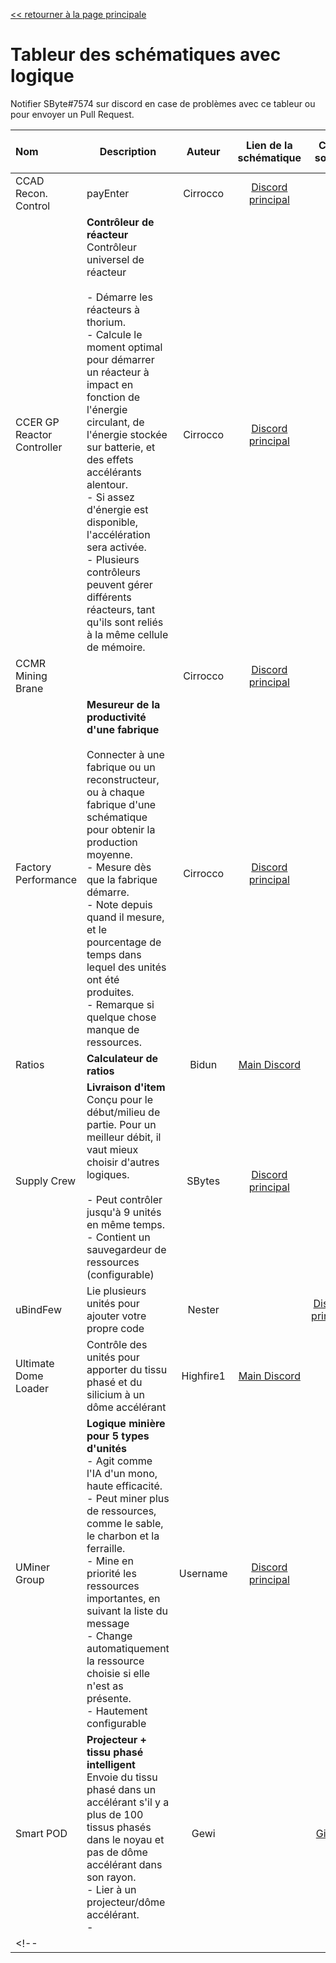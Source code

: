 [<< retourner à la page principale](../README_FR.md)
# Tableur des schématiques avec logique

Notifier SByte#7574 sur discord en case de problèmes avec ce tableur ou pour envoyer un Pull Request.

<!-- TODO: Automate this with actions and json -->
<!-- previously on https://docs.google.com/spreadsheets/d/1LQXT5KLEAX0OmkofKDUdt6xcSattJKX6_A9beSJ1A7w/edit#gid=0 -->

| Nom | Description | Auteur | Lien de la schématique | Code source | Version | Date de la dernière mise à jour |
| :--- | --- | :---: | :---: | :---: | :--- | ---: |
| CCAD Recon. Control |	payEnter |	Cirrocco | [Discord principal](https://discord.com/channels/391020510269669376/640604827344306207/961263533859962912) | | v3a28 | 4/6/2022
| CCER GP Reactor Controller | **Contrôleur de réacteur** <br> Contrôleur universel de réacteur <br><br>- Démarre les réacteurs à thorium. <br>- Calcule le moment optimal pour démarrer un réacteur à impact en fonction de l'énergie circulant, de l'énergie stockée sur batterie, et des effets accélérants alentour. <br>- Si assez d'énergie est disponible, l'accélération sera activée. <br>- Plusieurs contrôleurs peuvent gérer différents réacteurs, tant qu'ils sont reliés à la même cellule de mémoire. | Cirrocco | [Discord principal](https://discord.com/channels/391020510269669376/422855426242248725/934609395063595030) | | v5.28 | |
| CCMR Mining Brane | | Cirrocco | [Discord principal](https://discord.com/channels/391020510269669376/640604827344306207/944295882470326425) | | v4.17 | 2/19/2022  |
| Factory Performance | **Mesureur de la productivité d'une fabrique** <br><br>Connecter à une fabrique ou un reconstructeur, ou à chaque fabrique d'une schématique pour obtenir la production moyenne.<br>- Mesure dès que la fabrique démarre.<br>- Note depuis quand il mesure, et le pourcentage de temps dans lequel des unités ont été produites.<br>- Remarque si quelque chose manque de ressources. | Cirrocco | [Discord principal](https://discord.com/channels/391020510269669376/422855426242248725/923309808336125985) | | v2.1 | 12/23/2021 |
| Ratios | **Calculateur de ratios** | Bidun | [Main Discord](https://discord.com/channels/391020510269669376/422855426242248725/970050118835396620) | | v1.6 | 5/1/2022 |
| Supply Crew | **Livraison d'item**<br>Conçu pour le début/milieu de partie. Pour un meilleur débit, il vaut mieux choisir d'autres logiques.<br><br>- Peut contrôler jusqu'à 9 unités en même temps.<br>- Contient un sauvegardeur de ressources (configurable) | SBytes | [Discord principal](https://discord.com/channels/391020510269669376/878022862915653723/974570618668318763) | | v2.6.3 | 05/13/2022 |
| uBindFew | Lie plusieurs unités pour ajouter votre propre code | Nester | | [Discord principal](https://discord.com/channels/391020510269669376/742769933926269069/902996482599297125) | v2.02 | |
| Ultimate Dome Loader | Contrôle des unités pour apporter du tissu phasé et du silicium à un dôme accélérant | Highfire1 | [Main Discord](https://discord.com/channels/391020510269669376/878022862915653723/925648746870620182) | | v6 |12/29/2021 |
| UMiner Group | **Logique minière pour 5 types d'unités**<br>- Agit comme l'IA d'un mono, haute efficacité.<br>- Peut miner plus de ressources, comme le sable, le charbon et la ferraille.<br>- Mine en priorité les ressources importantes, en suivant la liste du message<br>- Change automatiquement la ressource choisie si elle n'est as présente.<br>- Hautement configurable | Username | [Discord principal](https://discord.com/channels/391020510269669376/640604827344306207/942284761827778622) | | v5.2 | 1/31/2022 |
| Smart POD | **Projecteur + tissu phasé intelligent**<br>Envoie du tissu phasé dans un accélérant s'il y a plus de 100 tissus phasés dans le noyau et pas de dôme accélérant dans son rayon.<br>- Lier à un projecteur/dôme accélérant.<br>- | Gewi | | [Github](https://github.com/Gewi413/mindustry-logic/blob/main/overdrive/normal.mlog) | | 3/13/2022 |
<!-- | | | | | | | | -->
